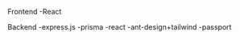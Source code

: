 Frontend
    -React
    
Backend
    -express.js
    -prisma
    -react
    -ant-design+tailwind
    -passport
